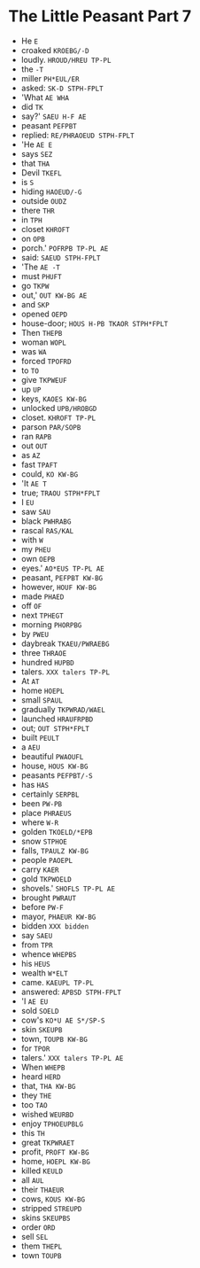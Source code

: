 # The Little Peasant Part 7

* He `E`
* croaked `KROEBG/-D`
* loudly. `HROUD/HREU TP-PL`
* the `-T`
* miller `PH*EUL/ER`
* asked: `SK-D STPH-FPLT`
* 'What `AE WHA`
* did `TK`
* say?' `SAEU H-F AE`
* peasant `PEFPBT`
* replied: `RE/PHRAOEUD STPH-FPLT`
* 'He `AE E`
* says `SEZ`
* that `THA`
* Devil `TKEFL`
* is `S`
* hiding `HAOEUD/-G`
* outside `OUDZ`
* there `THR`
* in `TPH`
* closet `KHROFT`
* on `OPB`
* porch.' `POFRPB TP-PL AE`
* said: `SAEUD STPH-FPLT`
* 'The `AE -T`
* must `PHUFT`
* go `TKPW`
* out,' `OUT KW-BG AE`
* and `SKP`
* opened `OEPD`
* house-door; `HOUS H-PB TKAOR STPH*FPLT`
* Then `THEPB`
* woman `WOPL`
* was `WA`
* forced `TPOFRD`
* to `TO`
* give `TKPWEUF`
* up `UP`
* keys, `KAOES KW-BG`
* unlocked `UPB/HROBGD`
* closet. `KHROFT TP-PL`
* parson `PAR/SOPB`
* ran `RAPB`
* out `OUT`
* as `AZ`
* fast `TPAFT`
* could, `KO KW-BG`
* 'It `AE T`
* true; `TRAOU STPH*FPLT`
* I `EU`
* saw `SAU`
* black `PWHRABG`
* rascal `RAS/KAL`
* with `W`
* my `PHEU`
* own `OEPB`
* eyes.' `AO*EUS TP-PL AE`
* peasant, `PEFPBT KW-BG`
* however, `HOUF KW-BG`
* made `PHAED`
* off `OF`
* next `TPHEGT`
* morning `PHORPBG`
* by `PWEU`
* daybreak `TKAEU/PWRAEBG`
* three `THRAOE`
* hundred `HUPBD`
* talers. `XXX talers TP-PL`
* At `AT`
* home `HOEPL`
* small `SPAUL`
* gradually `TKPWRAD/WAEL`
* launched `HRAUFRPBD`
* out; `OUT STPH*FPLT`
* built `PEULT`
* a `AEU`
* beautiful `PWAOUFL`
* house, `HOUS KW-BG`
* peasants `PEFPBT/-S`
* has `HAS`
* certainly `SERPBL`
* been `PW-PB`
* place `PHRAEUS`
* where `W-R`
* golden `TKOELD/*EPB`
* snow `STPHOE`
* falls, `TPAULZ KW-BG`
* people `PAOEPL`
* carry `KAER`
* gold `TKPWOELD`
* shovels.' `SHOFLS TP-PL AE`
* brought `PWRAUT`
* before `PW-F`
* mayor, `PHAEUR KW-BG`
* bidden `XXX bidden`
* say `SAEU`
* from `TPR`
* whence `WHEPBS`
* his `HEUS`
* wealth `W*ELT`
* came. `KAEUPL TP-PL`
* answered: `APBSD STPH-FPLT`
* 'I `AE EU`
* sold `SOELD`
* cow's `KO*U AE S*/SP-S`
* skin `SKEUPB`
* town, `TOUPB KW-BG`
* for `TPOR`
* talers.' `XXX talers TP-PL AE`
* When `WHEPB`
* heard `HERD`
* that, `THA KW-BG`
* they `THE`
* too `TAO`
* wished `WEURBD`
* enjoy `TPHOEUPBLG`
* this `TH`
* great `TKPWRAET`
* profit, `PROFT KW-BG`
* home, `HOEPL KW-BG`
* killed `KEULD`
* all `AUL`
* their `THAEUR`
* cows, `KOUS KW-BG`
* stripped `STREUPD`
* skins `SKEUPBS`
* order `ORD`
* sell `SEL`
* them `THEPL`
* town `TOUPB`
